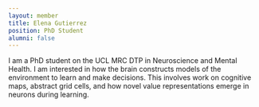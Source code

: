 ```yaml
---
layout: member
title: Elena Gutierrez
position: PhD Student
alumni: false
---
```

I am a PhD student on the UCL MRC DTP in Neuroscience and Mental Health. I am interested in how the brain constructs models of the environment to learn and make decisions. This involves work on cognitive maps, abstract grid cells, and how novel value representations emerge in neurons during learning.